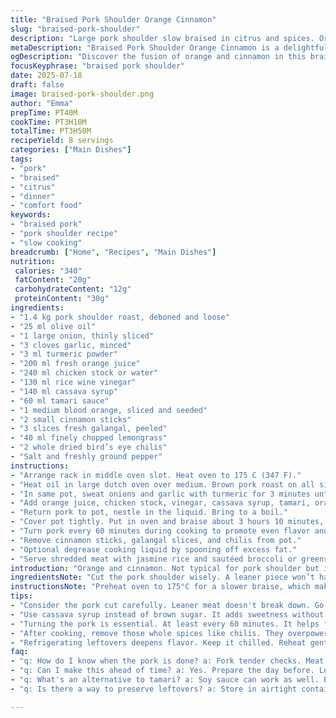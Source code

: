 ```yaml
---
title: "Braised Pork Shoulder Orange Cinnamon"
slug: "braised-pork-shoulder"
description: "Large pork shoulder slow braised in citrus and spices. Orange juice and rice vinegar add brightness, balanced by cinnamon and lemongrass. Ginger and dried chilis bring warmth and heat. Cassava sugar replaces brown sugar for a subtler sweetness. Chicken broth or water keeps it moist. Meat falls apart easily after slow cooking. Serve alongside jasmine rice and sautéed greens for full meal."
metaDescription: "Braised Pork Shoulder Orange Cinnamon is a delightful dish that combines citrus, spices, and slow-cooked goodness for a unique flavor."
ogDescription: "Discover the fusion of orange and cinnamon in this braised pork shoulder recipe, delivering a comforting meal with unexpected flavors."
focusKeyphrase: "braised pork shoulder"
date: 2025-07-18
draft: false
image: braised-pork-shoulder.png
author: "Emma"
prepTime: PT40M
cookTime: PT3H10M
totalTime: PT3H50M
recipeYield: 8 servings
categories: ["Main Dishes"]
tags:
- "pork"
- "braised"
- "citrus"
- "dinner"
- "comfort food"
keywords:
- "braised pork"
- "pork shoulder recipe"
- "slow cooking"
breadcrumb: ["Home", "Recipes", "Main Dishes"]
nutrition: 
 calories: "340"
 fatContent: "20g"
 carbohydrateContent: "12g"
 proteinContent: "30g"
ingredients:
- "1.4 kg pork shoulder roast, deboned and loose"
- "25 ml olive oil"
- "1 large onion, thinly sliced"
- "3 cloves garlic, minced"
- "3 ml turmeric powder"
- "200 ml fresh orange juice"
- "240 ml chicken stock or water"
- "130 ml rice wine vinegar"
- "140 ml cassava syrup"
- "60 ml tamari sauce"
- "1 medium blood orange, sliced and seeded"
- "2 small cinnamon sticks"
- "3 slices fresh galangal, peeled"
- "40 ml finely chopped lemongrass"
- "2 whole dried bird’s eye chilis"
- "Salt and freshly ground pepper"
instructions:
- "Arrange rack in middle oven slot. Heat oven to 175 C (347 F)."
- "Heat oil in large dutch oven over medium. Brown pork roast on all sides. Season with salt and pepper. Remove pork, set aside."
- "In same pot, sweat onions and garlic with turmeric for 3 minutes until softened but not colored."
- "Add orange juice, chicken stock, vinegar, cassava syrup, tamari, orange slices, cinnamon sticks, galangal, lemongrass, and dried chilis."
- "Return pork to pot, nestle in the liquid. Bring to a boil."
- "Cover pot tightly. Put in oven and braise about 3 hours 10 minutes, until meat is fork tender and nearly falling apart."
- "Turn pork every 60 minutes during cooking to promote even flavor and color."
- "Remove cinnamon sticks, galangal slices, and chilis from pot."
- "Optional degrease cooking liquid by spooning off excess fat."
- "Serve shredded meat with jasmine rice and sautéed broccoli or greens."
introduction: "Orange and cinnamon. Not typical for pork shoulder but it works. Bright citrus juice brightens a fatty cut. Rice vinegar cuts through richness with a subtle tang. Lemongrass and galangal add earthy, citrusy tones—both often overlooked in slow braises. Bird’s eye chilis for a sharp kick of heat. Slow cooking for hours—three hours plus a bit. Magic happens. The meat softens until it pulls apart effortlessly. A thick, syrupy sauce forms from the braising liquid, sticky with citrus sugar and savory tamari. Off-the-beaten path flavors that still feel comforting. Goes well with plain jasmine rice, maybe quick sauteed greens to balance richness. No fuss. Just slow, steady, and intense flavor build-up."
ingredientsNote: "Cut the pork shoulder wisely. A leaner piece won’t have that melt-in-your-mouth effect after braising. Opt for about 1.4 kg to keep portions generous but manageable. Cassava syrup replaces brown sugar for a less caramelly, lighter sweetness—easier to find in specialty stores or online. If unavailable, honey or maple syrup works but changes flavor slightly. Galangal slices swapped in place of ginger for a sharper, more peppery feel. Fresh lemongrass finely chopped releases intense aroma unlike dried powder. Dried bird’s eye chilis provide controlled heat—remove easily after cooking, or substitute with fresh if preferred, just watch spice levels. Tamari adds soy richness but keeps it gluten-free. Rice wine vinegar for a gentle, nuanced acidity instead of plain vinegar."
instructionsNote: "Preheat oven to 175°C for a slower braise, which makes pork tender while retaining moist texture. Browning meat first seals in juices and adds rich flavor. Use a heavy pot that withstands oven heat and holds moisture well. Sweating onions and garlic with turmeric releases mellow aromatics before adding liquids. Bring the braising liquid to boil so flavors start melding early on. Cover tightly for even cooking—foil under lid possible if not tight sealed. Turn pork at least three times during cooking to distribute liquid and promote even seasoning. After removing whole spices, skim off fat if desired to reduce greasiness but some fat keeps sauce luscious. Serve immediately or cool and refrigerate—the flavor deepens overnight. Reheat gently to avoid drying meat. Accompany with neutral sides like jasmine rice or mild sautéed vegetables to absorb and balance the robust sauce."
tips:
- "Consider the pork cut carefully. Leaner meat doesn't break down. Go for 1.4 kg for the best texture. Fat keeps it juicy. Always choose well for best results."
- "Use cassava syrup instead of brown sugar. It adds sweetness without overpowering flavor. Honey or maple works too, but taste changes. They filter sweetness differently."
- "Turning the pork is essential. At least every 60 minutes. It helps flavors mix evenly. Keeps it moist too. Don’t skip this part for ideal results."
- "After cooking, remove those whole spices like chilis. They overpower if left. Skimming fat is optional. Some grease keeps the sauce rich. But too much? Not ideal."
- "Refrigerating leftovers deepens flavor. Keep it chilled. Reheat gently. High heat dries meat. Ensure it stays moist while reheating. Pair with neutral sides."
faq:
- "q: How do I know when the pork is done? a: Fork tender checks. Meat should easily fall apart. If tough, needs more time, turn up heat slightly."
- "q: Can I make this ahead of time? a: Yes. Prepare the day before. Let flavors meld overnight. Reheat thoroughly, avoid drying it out."
- "q: What's an alternative to tamari? a: Soy sauce can work as well. But adds gluten. Adjust flavor according, soy tastes bolder."
- "q: Is there a way to preserve leftovers? a: Store in airtight containers. Freeze if you won’t use within a week. Defrost slowly in fridge."

---
```

